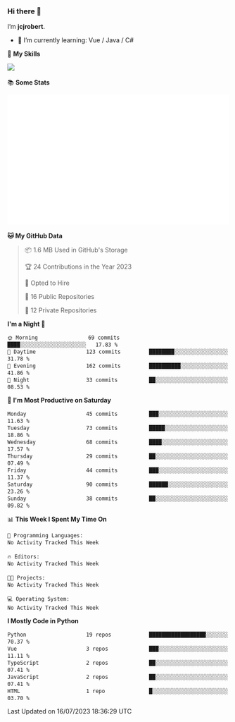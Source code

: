 ### Hi there 👋

I’m **jcjrobert**.

- 🌱 I’m currently learning: Vue / Java / C#

🌟 **My Skills**

![](https://img.shields.io/badge/-Python-3e74a2?style=flat-square&logo=Python&logoColor=fff)

📚 **Some Stats**

![](https://github.com/jcjrobert/github-stats/blob/master/generated/overview.svg)

<!--START_SECTION:waka-->
**🐱 My GitHub Data** 

> 📦 1.6 MB Used in GitHub's Storage 
 > 
> 🏆 24 Contributions in the Year 2023
 > 
> 💼 Opted to Hire
 > 
> 📜 16 Public Repositories 
 > 
> 🔑 12 Private Repositories 
 > 
**I'm a Night 🦉** 

```text
🌞 Morning                69 commits          ████░░░░░░░░░░░░░░░░░░░░░   17.83 % 
🌆 Daytime                123 commits         ████████░░░░░░░░░░░░░░░░░   31.78 % 
🌃 Evening                162 commits         ██████████░░░░░░░░░░░░░░░   41.86 % 
🌙 Night                  33 commits          ██░░░░░░░░░░░░░░░░░░░░░░░   08.53 % 
```
📅 **I'm Most Productive on Saturday** 

```text
Monday                   45 commits          ███░░░░░░░░░░░░░░░░░░░░░░   11.63 % 
Tuesday                  73 commits          █████░░░░░░░░░░░░░░░░░░░░   18.86 % 
Wednesday                68 commits          ████░░░░░░░░░░░░░░░░░░░░░   17.57 % 
Thursday                 29 commits          ██░░░░░░░░░░░░░░░░░░░░░░░   07.49 % 
Friday                   44 commits          ███░░░░░░░░░░░░░░░░░░░░░░   11.37 % 
Saturday                 90 commits          ██████░░░░░░░░░░░░░░░░░░░   23.26 % 
Sunday                   38 commits          ██░░░░░░░░░░░░░░░░░░░░░░░   09.82 % 
```


📊 **This Week I Spent My Time On** 

```text
💬 Programming Languages: 
No Activity Tracked This Week

🔥 Editors: 
No Activity Tracked This Week

🐱‍💻 Projects: 
No Activity Tracked This Week

💻 Operating System: 
No Activity Tracked This Week
```

**I Mostly Code in Python** 

```text
Python                   19 repos            ██████████████████░░░░░░░   70.37 % 
Vue                      3 repos             ███░░░░░░░░░░░░░░░░░░░░░░   11.11 % 
TypeScript               2 repos             ██░░░░░░░░░░░░░░░░░░░░░░░   07.41 % 
JavaScript               2 repos             ██░░░░░░░░░░░░░░░░░░░░░░░   07.41 % 
HTML                     1 repo              █░░░░░░░░░░░░░░░░░░░░░░░░   03.70 % 
```




 Last Updated on 16/07/2023 18:36:29 UTC
<!--END_SECTION:waka-->
